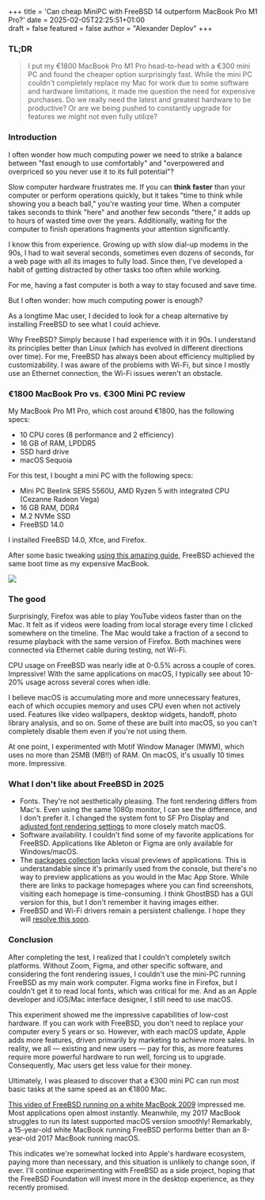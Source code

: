 +++
title = 'Can cheap MiniPC with FreeBSD 14 outperform MacBook Pro M1 Pro?'
date = 2025-02-05T22:25:51+01:00  
draft = false
featured = false
author = "Alexander Deplov"
+++

### TL;DR

> I put my €1800 MacBook Pro M1 Pro head-to-head with a €300 mini PC and found the cheaper option surprisingly fast. While the mini PC couldn't completely replace my Mac for work due to some software and hardware limitations, it made me question the need for expensive purchases. Do we really need the latest and greatest hardware to be productive? Or are we being pushed to constantly upgrade for features we might not even fully utilize?

### Introduction

I often wonder how much computing power we need to strike a balance between "fast enough to use comfortably" and "overpowered and overpriced so you never use it to its full potential"?

Slow computer hardware frustrates me. If you can **think faster** than your computer or perform operations quickly, but it takes "time to think while showing you a beach ball," you're wasting your time. When a computer takes seconds to think "here" and another few seconds "there," it adds up to hours of wasted time over the years. Additionally, waiting for the computer to finish operations fragments your attention significantly.

I know this from experience. Growing up with slow dial-up modems in the 90s, I had to wait several seconds, sometimes even dozens of seconds, for a web page with all its images to fully load. Since then, I've developed a habit of getting distracted by other tasks too often while working.

For me, having a fast computer is both a way to stay focused and save time.

But I often wonder: how much computing power is enough?

As a longtime Mac user, I decided to look for a cheap alternative by installing FreeBSD to see what I could achieve.

Why FreeBSD? Simply because I had experience with it in 90s. I understand its principles better than Linux (which has evolved in different directions over time). For me, FreeBSD has always been about efficiency multiplied by customizability. I was aware of the problems with Wi-Fi, but since I mostly use an Ethernet connection, the Wi-Fi issues weren't an obstacle. 

### €1800 MacBook Pro vs. €300 Mini PC review

My MacBook Pro M1 Pro, which cost around €1800, has the following specs:
- 10 CPU cores (8 performance and 2 efficiency)
- 16 GB of RAM, LPDDR5
- SSD hard drive
- macOS Sequoia

For this test, I bought a mini PC with the following specs:
- Mini PC Beelink SER5 5560U, AMD Ryzen 5 with integrated CPU (Cezanne Radeon Vega)
- 16 GB RAM, DDR4
- M.2 NVMe SSD
- FreeBSD 14.0

I installed FreeBSD 14.0, Xfce, and Firefox.

After some basic tweaking [using this amazing guide](https://vermaden.wordpress.com/2018/03/29/freebsd-desktop-part-1-simplified-boot/), FreeBSD achieved the same boot time as my expensive MacBook.

![](images/1.jpg)

### The good

Surprisingly, Firefox was able to play YouTube videos faster than on the Mac. It felt as if videos were loading from local storage every time I clicked somewhere on the timeline. The Mac would take a fraction of a second to resume playback with the same version of Firefox. Both machines were connected via Ethernet cable during testing, not Wi-Fi.

CPU usage on FreeBSD was nearly idle at 0-0.5% across a couple of cores. Impressive! With the same applications on macOS, I typically see about 10-20% usage across several cores when idle.

I believe macOS is accumulating more and more unnecessary features, each of which occupies memory and uses CPU even when not actively used. Features like video wallpapers, desktop widgets, handoff, photo library analysis, and so on. Some of these are built into macOS, so you can't completely disable them even if you're not using them.

At one point, I experimented with Motif Window Manager (MWM), which uses no more than 25MB (MB!!) of RAM. On macOS, it's usually 10 times more. Impressive.

### What I don't like about FreeBSD in 2025

- Fonts. They're not aesthetically pleasing. The font rendering differs from Mac's. Even using the same 1080p monitor, I can see the difference, and I don't prefer it. I changed the system font to SF Pro Display and [adjusted font rendering settings](https://mastodon.social/@alex_deplov/112894064306391247) to more closely match macOS.
- Software availability. I couldn't find some of my favorite applications for FreeBSD. Applications like Ableton or Figma are only available for Windows/macOS.
- The [packages collection](https://ports.freebsd.org/cgi/ports.cgi) lacks visual previews of applications. This is understandable since it's primarily used from the console, but there's no way to preview applications as you would in the Mac App Store. While there are links to package homepages where you can find screenshots, visiting each homepage is time-consuming. I think GhostBSD has a GUI version for this, but I don't remember it having images either.
- FreeBSD and Wi-Fi drivers remain a persistent challenge. I hope they will [resolve this soon](https://freebsdfoundation.org/blog/improving-and-debugging-freebsds-intel-wi-fi-support-cheng-cuis-key-role-in-the-iwlwifi-project/).

### Conclusion

After completing the test, I realized that I couldn't completely switch platforms. Without Zoom, Figma, and other specific software, and considering the font rendering issues, I couldn't use the mini-PC running FreeBSD as my main work computer. Figma works fine in Firefox, but I couldn't get it to read local fonts, which was critical for me. And as an Apple developer and iOS/Mac interface designer, I still need to use macOS.

This experiment showed me the impressive capabilities of low-cost hardware. If you can work with FreeBSD, you don't need to replace your computer every 5 years or so. However, with each macOS update, Apple adds more features, driven primarily by marketing to achieve more sales. In reality, we all — existing and new users — pay for this, as more features require more powerful hardware to run well, forcing us to upgrade. Consequently, Mac users get less value for their money.

Ultimately, I was pleased to discover that a €300 mini PC can run most basic tasks at the same speed as an €1800 Mac.

[This video of FreeBSD running on a white MacBook 2009](https://www.youtube.com/watch?v=3scLHnwwgn0) impressed me. Most applications open almost instantly. Meanwhile, my 2017 MacBook struggles to run its latest supported macOS version smoothly! Remarkably, a 15-year-old white MacBook running FreeBSD performs better than an 8-year-old 2017 MacBook running macOS.

This indicates we're somewhat locked into Apple's hardware ecosystem, paying more than necessary, and this situation is unlikely to change soon, if ever. I'll continue experimenting with FreeBSD as a side project, hoping that the FreeBSD Foundation will invest more in the desktop experience, as they recently promised.